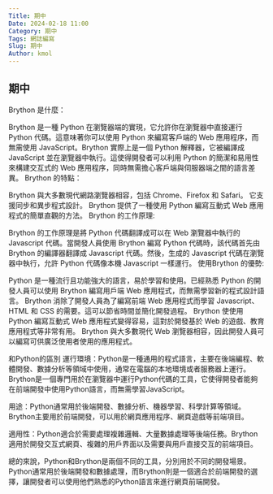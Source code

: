 ```yaml
---
Title: 期中
Date: 2024-02-18 11:00
Category: 期中
Tags: 網誌編寫
Slug: 期中
Author: kmol
---
```


## 期中
Brython 是什麼：

Brython 是一種 Python 在瀏覽器端的實現，它允許你在瀏覽器中直接運行 Python 代碼。這意味著你可以使用 Python 來編寫客戶端的 Web 應用程序，而無需使用 JavaScript。Brython 實際上是一個 Python 解釋器，它被編譯成 JavaScript 並在瀏覽器中執行。這使得開發者可以利用 Python 的簡潔和易用性來構建交互式的 Web 應用程序，同時無需擔心客戶端與伺服器端之間的語言差異。
Brython 的特點：

 Brython 與大多數現代網路瀏覽器相容，包括 Chrome、Firefox 和 Safari。
它支援同步和異步程式設計。
 Brython 提供了一種使用 Python 編寫互動式 Web 應用程式的簡單直觀的方法。
Brython 的工作原理:


Brython 的工作原理是將 Python 代碼翻譯成可以在 Web 瀏覽器中執行的 Javascript 代碼。當開發人員使用 Brython 編寫 Python 代碼時，該代碼首先由 Brython 的編譯器翻譯成 Javascript 代碼。然後，生成的 Javascript 代碼在瀏覽器中執行，允許 Python 代碼像本機 Javascript 一樣運行。
使用Brython 的優勢:

Python 是一種流行且功能強大的語言，易於學習和使用。已經熟悉 Python 的開發人員可以使用 Brython 編寫用戶端 Web 應用程式，而無需學習新的程式設計語言。
 Brython 消除了開發人員為了編寫前端 Web 應用程式而學習 Javascript、HTML 和 CSS 的需要。這可以節省時間並簡化開發過程。
 Brython 使使用 Python 編寫互動式 Web 應用程式變得容易，這對於開發基於 Web 的遊戲、教育應用程式等非常有用。
 Brython 與大多數現代 Web 瀏覽器相容，因此開發人員可以編寫可供廣泛使用者使用的應用程式。

 和Python的區別
運行環境：Python是一種通用的程式語言，主要在後端編程、軟體開發、數據分析等領域中使用，通常在電腦的本地環境或者服務器上運行。Brython是一個專門用於在瀏覽器中運行Python代碼的工具，它使得開發者能夠在前端開發中使用Python語言，而無需學習JavaScript。

用途：Python通常用於後端開發、數據分析、機器學習、科學計算等領域。Brython主要用於前端開發，可以用於網頁應用程序、網頁遊戲等前端項目。

適用性：Python適合於需要處理複雜邏輯、大量數據處理等後端任務。Brython適用於開發交互式網頁、複雜的用戶界面以及需要與用戶直接交互的前端項目。

總的來說，Python和Brython是兩個不同的工具，分別用於不同的開發場景。Python通常用於後端開發和數據處理，而Brython則是一個適合於前端開發的選擇，讓開發者可以使用他們熟悉的Python語言來進行網頁前端開發。